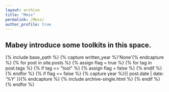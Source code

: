 ```yaml
---
layout: archive
title: "Mess"
permalink: /Mess/
author_profile: true
---
```


## Mabey introduce some toolkits in this space.

{% include base_path %}
{% capture written_year %}'None'{% endcapture %}
{% for post in site.posts %}
  {% assign flag = true %}
  {% for tag in post.tags %}
    {% if tag == "tool" %}
      {% assign flag = false %}
    {% endif %}
  {% endfor %}
  {% if flag == false %}
    {% capture year %}{{ post.date | date: '%Y' }}{% endcapture %}
    {% include archive-single.html %}
  {% endif %}
{% endfor %}
